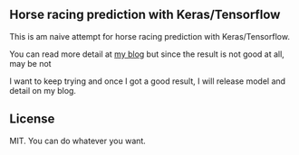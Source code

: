 ## Horse racing prediction with Keras/Tensorflow  

This is am naive attempt for horse racing prediction with Keras/Tensorflow.  

You can read more detail at [my blog](https://github.com/kouohhashi/speech_recognition_for_japanese/blob/master/vui_notebook_jp.ipynb) but since the result is not good at all, may be not  

I want to keep trying and once I got a good result, I will release model and detail on my blog.

## License  
MIT. You can do whatever you want.  
